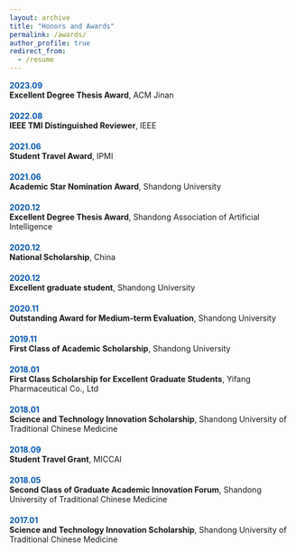 ```yaml
---
layout: archive
title: "Honors and Awards"
permalink: /awards/
author_profile: true
redirect_from:
  - /resume
---
```


<div style="margin-bottom: 20px;">
  <span style="font-weight: bold; color: #0056b3;">2023.09</span><br>
  <span style="font-weight: bold;">Excellent Degree Thesis Award</span>, ACM Jinan
</div>

<div style="margin-bottom: 20px;">
  <span style="font-weight: bold; color: #0056b3;">2022.08</span><br>
  <span style="font-weight: bold;">IEEE TMI Distinguished Reviewer</span>, IEEE
</div>

<div style="margin-bottom: 20px;">
  <span style="font-weight: bold; color: #0056b3;">2021.06</span><br>
  <span style="font-weight: bold;">Student Travel Award</span>, IPMI
</div>

<div style="margin-bottom: 20px;">
  <span style="font-weight: bold; color: #0056b3;">2021.06</span><br>
  <span style="font-weight: bold;">Academic Star Nomination Award</span>, Shandong University
</div>

<div style="margin-bottom: 20px;">
  <span style="font-weight: bold; color: #0056b3;">2020.12</span><br>
  <span style="font-weight: bold;">Excellent Degree Thesis Award</span>, Shandong Association of Artificial Intelligence
</div>

<div style="margin-bottom: 20px;">
  <span style="font-weight: bold; color: #0056b3;">2020.12</span><br>
  <span style="font-weight: bold;">National Scholarship</span>, China
</div>

<div style="margin-bottom: 20px;">
  <span style="font-weight: bold; color: #0056b3;">2020.12</span><br>
  <span style="font-weight: bold;">Excellent graduate student</span>, Shandong University
</div>

<div style="margin-bottom: 20px;">
  <span style="font-weight: bold; color: #0056b3;">2020.11</span><br>
  <span style="font-weight: bold;">Outstanding Award for Medium-term Evaluation</span>, Shandong University
</div>

<div style="margin-bottom: 20px;">
  <span style="font-weight: bold; color: #0056b3;">2019.11</span><br>
  <span style="font-weight: bold;">First Class of Academic Scholarship</span>, Shandong University
</div>

<div style="margin-bottom: 20px;">
  <span style="font-weight: bold; color: #0056b3;">2018.01</span><br>
  <span style="font-weight: bold;">First Class Scholarship for Excellent Graduate Students</span>, Yifang Pharmaceutical Co., Ltd
</div>

<div style="margin-bottom: 20px;">
  <span style="font-weight: bold; color: #0056b3;">2018.01</span><br>
  <span style="font-weight: bold;">Science and Technology Innovation Scholarship</span>, Shandong University of Traditional Chinese Medicine
</div>

<div style="margin-bottom: 20px;">
  <span style="font-weight: bold; color: #0056b3;">2018.09</span><br>
  <span style="font-weight: bold;">Student Travel Grant</span>, MICCAI
</div>

<div style="margin-bottom: 20px;">
  <span style="font-weight: bold; color: #0056b3;">2018.05</span><br>
  <span style="font-weight: bold;">Second Class of Graduate Academic Innovation Forum</span>, Shandong University of Traditional Chinese Medicine
</div>

<div style="margin-bottom: 20px;">
  <span style="font-weight: bold; color: #0056b3;">2017.01</span><br>
  <span style="font-weight: bold;">Science and Technology Innovation Scholarship</span>, Shandong University of Traditional Chinese Medicine
</div>
